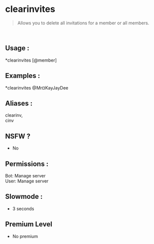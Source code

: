 # clearinvites

> Allows you to delete all invitations for a member or all members.

<br>

## Usage :

*clearinvites [@member]

## Examples :

*clearinvites @Mr¤KayJayDee

## Aliases :

clearinv,
<br>cinv

## NSFW ?

- No

## Permissions :

Bot: Manage server
<br>
User: Manage server

## Slowmode :

- 3 seconds

## Premium Level

- No premium